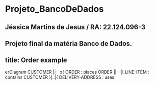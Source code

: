 # Projeto_BancoDeDados
## Jéssica Martins de Jesus / RA: 22.124.096-3
Projeto final da matéria Banco de Dados.
---
title: Order example
---
erDiagram
    CUSTOMER ||--o{ ORDER : places
    ORDER ||--|{ LINE-ITEM : contains
    CUSTOMER }|..|{ DELIVERY-ADDRESS : uses
